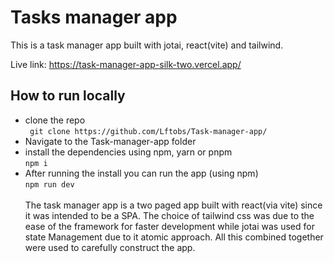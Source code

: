 # Tasks manager app

This is a task manager app built with jotai, react(vite) and tailwind.

Live link: https://task-manager-app-silk-two.vercel.app/

## How to run locally
- clone the repo <br/>
  ``` git clone https://github.com/Lftobs/Task-manager-app/```
- Navigate to the Task-manager-app folder
- install the dependencies using npm, yarn or pnpm <br/>
``` npm i ```
- After running the install you can run the app (using npm) <br/>
  ``` npm run dev ``` <br/><br/>
The task manager app is a two paged app built with react(via vite) since it was intended to be a SPA. The choice of tailwind css was due to the ease of the framework for faster development while jotai was used for state Management due to it atomic approach. All this combined together were used to carefully construct the app. 


